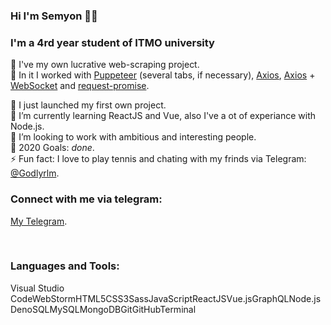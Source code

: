 ### Hi I'm Semyon 👨‍💻

### I'm a 4rd year student of ITMO university 

🤑 I've my own lucrative web-scraping project. <br/>
🤖 In it I worked with [Puppeteer](https://pptr.dev/) (several tabs, if necessary), [Axios](https://github.com/axios/axios), [Axios](https://github.com/axios/axios) + [WebSocket](https://www.websocket.org/echo.html) and [request-promise](https://github.com/request/request-promise-native). <br/>

🔭 I just launched my first own project.<br/> 
🌱 I’m currently learning ReactJS and Vue, also I've a ot of experiance with Node.js.<br/>
👯 I’m looking to work with ambitious and interesting people.<br/>
🥅 2020 Goals: _done_.<br/>
⚡ Fun fact: I love to play tennis and chating with my frinds via Telegram: [@Godlyrlm](https://t.me/Godlyrlm).<br/>

### Connect with me via telegram:

[My Telegram](https://t.me/Godlyrlm).<br/>

<br />

### Languages and Tools:

Visual Studio CodeWebStormHTML5CSS3SassJavaScriptReactJSVue.jsGraphQLNode.jsDenoSQLMySQLMongoDBGitGitHubTerminal


